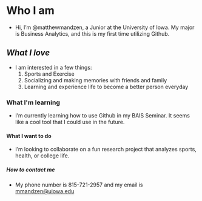 # **Who I am** 
- Hi, I’m @matthewmandzen, a Junior at the University of Iowa. My major is Business Analytics, and this is my first time utilizing Github.
## *What I love*
- I am interested in a few things:
  1. Sports and Exercise
  2. Socializing and making memories with friends and family
  3. Learning and experience life to become a better person everyday
### What I'm learning
- I’m currently learning how to use Github in my BAIS Seminar. It seems like a cool tool that I could use in the future. 
#### What I want to do
- I’m looking to collaborate on a fun research project that analyzes sports, health, or college life.
##### How to contact me
- My phone number is 815-721-2957 and my email is mmandzen@uiowa.edu
